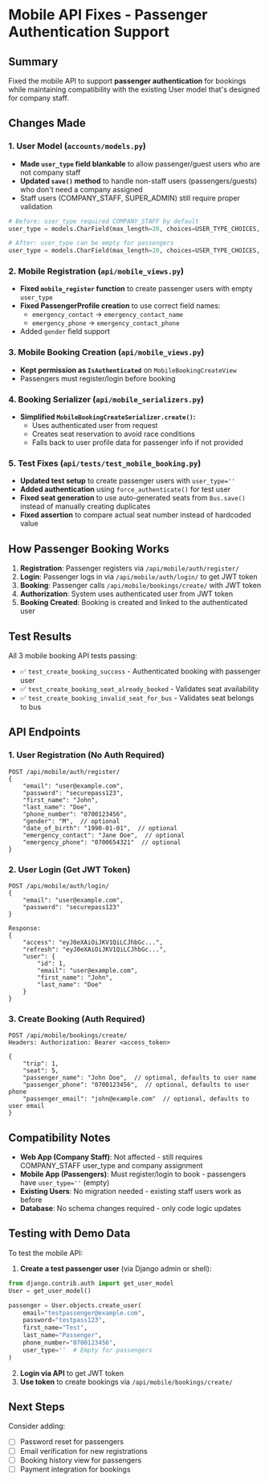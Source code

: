 # Mobile API Fixes - Passenger Authentication Support

## Summary

Fixed the mobile API to support **passenger authentication** for bookings while maintaining compatibility with the existing User model that's designed for company staff.

## Changes Made

### 1. User Model (`accounts/models.py`)

- **Made `user_type` field blankable** to allow passenger/guest users who are not company staff
- **Updated `save()` method** to handle non-staff users (passengers/guests) who don't need a company assigned
- Staff users (COMPANY_STAFF, SUPER_ADMIN) still require proper validation

```python
# Before: user_type required COMPANY_STAFF by default
user_type = models.CharField(max_length=20, choices=USER_TYPE_CHOICES, default='COMPANY_STAFF')

# After: user_type can be empty for passengers
user_type = models.CharField(max_length=20, choices=USER_TYPE_CHOICES, default='COMPANY_STAFF', blank=True)
```

### 2. Mobile Registration (`api/mobile_views.py`)

- **Fixed `mobile_register` function** to create passenger users with empty `user_type`
- **Fixed PassengerProfile creation** to use correct field names:
  - `emergency_contact` → `emergency_contact_name`
  - `emergency_phone` → `emergency_contact_phone`
- Added `gender` field support

### 3. Mobile Booking Creation (`api/mobile_views.py`)

- **Kept permission as `IsAuthenticated`** on `MobileBookingCreateView`
- Passengers must register/login before booking

### 4. Booking Serializer (`api/mobile_serializers.py`)

- **Simplified `MobileBookingCreateSerializer.create()`:**
  - Uses authenticated user from request
  - Creates seat reservation to avoid race conditions
  - Falls back to user profile data for passenger info if not provided

### 5. Test Fixes (`api/tests/test_mobile_booking.py`)

- **Updated test setup** to create passenger users with `user_type=''`
- **Added authentication** using `force_authenticate()` for test user
- **Fixed seat generation** to use auto-generated seats from `Bus.save()` instead of manually creating duplicates
- **Fixed assertion** to compare actual seat number instead of hardcoded value

## How Passenger Booking Works

1. **Registration**: Passenger registers via `/api/mobile/auth/register/`
2. **Login**: Passenger logs in via `/api/mobile/auth/login/` to get JWT token
3. **Booking**: Passenger calls `/api/mobile/bookings/create/` with JWT token
4. **Authorization**: System uses authenticated user from JWT token
5. **Booking Created**: Booking is created and linked to the authenticated user

## Test Results

All 3 mobile booking API tests passing:

- ✅ `test_create_booking_success` - Authenticated booking with passenger user
- ✅ `test_create_booking_seat_already_booked` - Validates seat availability
- ✅ `test_create_booking_invalid_seat_for_bus` - Validates seat belongs to bus

## API Endpoints

### 1. User Registration (No Auth Required)

```
POST /api/mobile/auth/register/
{
    "email": "user@example.com",
    "password": "securepass123",
    "first_name": "John",
    "last_name": "Doe",
    "phone_number": "0700123456",
    "gender": "M",  // optional
    "date_of_birth": "1990-01-01",  // optional
    "emergency_contact": "Jane Doe",  // optional
    "emergency_phone": "0700654321"  // optional
}
```

### 2. User Login (Get JWT Token)

```
POST /api/mobile/auth/login/
{
    "email": "user@example.com",
    "password": "securepass123"
}

Response:
{
    "access": "eyJ0eXAiOiJKV1QiLCJhbGc...",
    "refresh": "eyJ0eXAiOiJKV1QiLCJhbGc...",
    "user": {
        "id": 1,
        "email": "user@example.com",
        "first_name": "John",
        "last_name": "Doe"
    }
}
```

### 3. Create Booking (Auth Required)

```
POST /api/mobile/bookings/create/
Headers: Authorization: Bearer <access_token>

{
    "trip": 1,
    "seat": 5,
    "passenger_name": "John Doe",  // optional, defaults to user name
    "passenger_phone": "0700123456",  // optional, defaults to user phone
    "passenger_email": "john@example.com"  // optional, defaults to user email
}
```

## Compatibility Notes

- **Web App (Company Staff)**: Not affected - still requires COMPANY_STAFF user_type and company assignment
- **Mobile App (Passengers)**: Must register/login to book - passengers have `user_type=''` (empty)
- **Existing Users**: No migration needed - existing staff users work as before
- **Database**: No schema changes required - only code logic updates

## Testing with Demo Data

To test the mobile API:

1. **Create a test passenger user** (via Django admin or shell):

```python
from django.contrib.auth import get_user_model
User = get_user_model()

passenger = User.objects.create_user(
    email="testpassenger@example.com",
    password="testpass123",
    first_name="Test",
    last_name="Passenger",
    phone_number="0700123456",
    user_type=''  # Empty for passengers
)
```

2. **Login via API** to get JWT token
3. **Use token** to create bookings via `/api/mobile/bookings/create/`

## Next Steps

Consider adding:

- [ ] Password reset for passengers
- [ ] Email verification for new registrations
- [ ] Booking history view for passengers
- [ ] Payment integration for bookings
